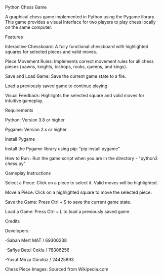 Python Chess Game

A graphical chess game implemented in Python using the Pygame library. This game provides a visual interface for two players to play chess locally on the same computer.

Features

Interactive Chessboard: A fully functional chessboard with highlighted squares for selected pieces and valid moves.

Piece Movement Rules: Implements correct movement rules for all chess pieces (pawns, knights, bishops, rooks, queens, and kings).

Save and Load Game: Save the current game state to a file. 

Load a previously saved game to continue playing.

Visual Feedback: Highlights the selected square and valid moves for intuitive gameplay.

Requirements

Python: Version 3.8 or higher

Pygame: Version 2.x or higher

Install Pygame

Install the Pygame library using pip: "pip install pygame"

How to Run :
Run the game script when you are in the directory - "python3 chess.py"

Gameplay Instructions

Select a Piece: Click on a piece to select it. Valid moves will be highlighted.

Move a Piece: Click on a highlighted square to move the selected piece.

Save the Game: Press Ctrl + S to save the current game state.

Load a Game: Press Ctrl + L to load a previously saved game.

Credits

Developers:

-Saban Mert MAT / 69300238

-Safiye Betul Coklu / 78306256

-Yusuf Mirza Gündüz / 24425893

Chess Piece Images: Sourced from Wikipedia.com
